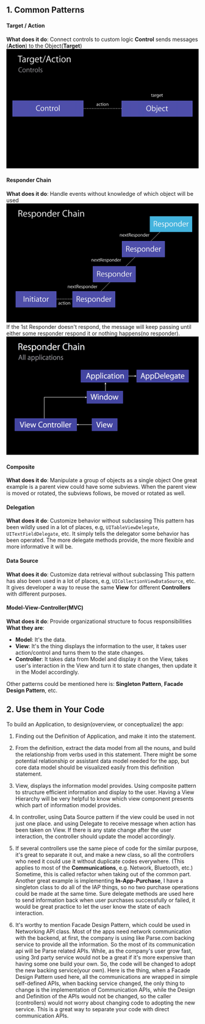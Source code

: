 ## 1. Common Patterns
#### Target / Action
**What does it do**: Connect controls to custom logic
**Control** sends messages (**Action**) to the Object(**Target**)
![Graphic Demo](https://raw.githubusercontent.com/antonio081014/WWDC_Learning_Review/master/WWDC2014/WWDC2014%20Session%20224%20Core%20iOS%20Application%20Architectural%20Patterns/Screen%20Shot%202015-08-12%20at%202.03.09%20PM.png)
#### Responder Chain
**What does it do**: Handle events without knowledge of which object will be used
![Graphic Demo](https://raw.githubusercontent.com/antonio081014/WWDC_Learning_Review/master/WWDC2014/WWDC2014%20Session%20224%20Core%20iOS%20Application%20Architectural%20Patterns/Screen%20Shot%202015-08-12%20at%202.09.01%20PM.png)
If the 1st Responder doesn't respond, the message will keep passing until either some responder respond it or nothing happens(no responder).
![Graphic Demo](https://raw.githubusercontent.com/antonio081014/WWDC_Learning_Review/master/WWDC2014/WWDC2014%20Session%20224%20Core%20iOS%20Application%20Architectural%20Patterns/Screen%20Shot%202015-08-12%20at%204.08.25%20PM.png)
#### Composite
**What does it do**: Manipulate a group of objects as a single object
One great example is a parent view could have some subviews. When the parent view is moved or rotated, the subviews follows, be moved or rotated as well.
#### Delegation
**What does it do**: Customize behavior without subclassing
This pattern has been wildly used in a lot of places, e.g, `UITableViewDelegate`, `UITextFieldDelegate`, etc.
It simply tells the delegator some behavior has been operated. The more delegate methods provide, the more flexible and more informative it will be.
#### Data Source
**What does it do**: Customize data retrieval without subclassing
This pattern has also been used in a lot of places, e.g, `UICollectionViewDataSource`, etc.
It gives developer a way to reuse the same **View** for different **Controllers** with different purposes.
#### Model-View-Controller(**MVC**)
**What does it do**: Provide organizational structure to focus responsibilities
**What they are**:
- **Model**: It's the data.
- **View**: It's the thing displays the information to the user, it takes user action/control and turns them to the state changes.
- **Controller**: It takes data from Model and display it on the View, takes user's interaction in the View and turn it to state changes, then update it in the Model accordingly.

Other patterns could be mentioned here is: **Singleton Pattern**, **Facade Design Pattern**, etc.

## 2. Use them in Your Code

To build an Application, to design(overview, or conceptualize) the app:
1. Finding out the Definition of Application, and make it into the statement.

2. From the definition, extract the data model from all the nouns, and build the relationship from verbs used in this statement. There might be some potential relationship or assistant data model needed for the app, but core data model should be visualized easily from this definition statement.

3. View, displays the information model provides. Using composite pattern to structure efficient information and display to the user. Having a View Hierarchy will be very helpful to know which view component presents which part of information model provides.

4. In controller, using Data Source pattern if the view could be used in not just one place. and using Delegate to receive message when action has been taken on View. If there is any state change after the user interaction, the controller should update the model accordingly.

5. If several controllers use the same piece of code for the similar purpose, it's great to separate it out, and make a new class, so all the controllers who need it could use it without duplicate codes everywhere. (This applies to most of the **Communications**, e.g. Network, Bluetooth, etc.) Sometime, this is called refactor when taking out of the common part. Another great example is implementing **In-App-Purchase**, I have a singleton class to do all of the IAP things, so no two purchase operations could be made at the same time. Sure delegate methods are used here to send information back when user purchases successfully or failed, it would be great practice to let the user know the state of each interaction.

6. It's worthy to mention Facade Design Pattern, which could be used in Networking API class. Most of the apps need network communication with the backend, at first, the company is using like Parse.com backing service to provide all the information. So the most of its communication api will be Parse related APIs. While, as the company's user grow fast, using 3rd party service would not be a great if it's more expensive than having some one build your own. So, the code will be changed to adopt the new backing service(your own). Here is the thing, when a Facade Design Pattern used here, all the communications are wrapped in simple self-defined APIs, when backing service changed, the only thing to change is the implementation of Communication APIs, while the Design and Definition of the APIs would not be changed, so the caller (controllers) would not worry about changing code to adopting the new service. This is a great way to separate your code with direct communication APIs.